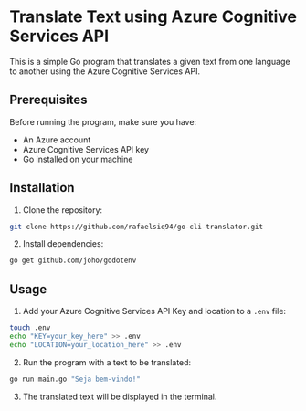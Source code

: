 # Translate Text using Azure Cognitive Services API

This is a simple Go program that translates a given text from one language to another using the Azure Cognitive Services API.

## Prerequisites

Before running the program, make sure you have:

- An Azure account
- Azure Cognitive Services API key
- Go installed on your machine

## Installation

1. Clone the repository:

```sh
git clone https://github.com/rafaelsiq94/go-cli-translator.git
```

2. Install dependencies:

```sh
go get github.com/joho/godotenv
```
## Usage

1. Add your Azure Cognitive Services API Key and location to a `.env` file:

```sh
touch .env
echo "KEY=your_key_here" >> .env
echo "LOCATION=your_location_here" >> .env
```

2. Run the program with a text to be translated:

```sh
go run main.go "Seja bem-vindo!"
```

3. The translated text will be displayed in the terminal.
